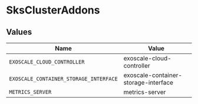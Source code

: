 # SksClusterAddons


## Values

| Name                                   | Value                                  |
| -------------------------------------- | -------------------------------------- |
| `EXOSCALE_CLOUD_CONTROLLER`            | exoscale-cloud-controller              |
| `EXOSCALE_CONTAINER_STORAGE_INTERFACE` | exoscale-container-storage-interface   |
| `METRICS_SERVER`                       | metrics-server                         |